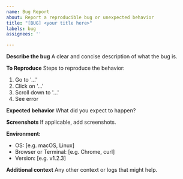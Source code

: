 ```yaml
---
name: Bug Report
about: Report a reproducible bug or unexpected behavior
title: "[BUG] <your title here>"
labels: bug
assignees: ''

---
```


**Describe the bug**
A clear and concise description of what the bug is.

**To Reproduce**
Steps to reproduce the behavior:
1. Go to '...'
2. Click on '...'
3. Scroll down to '...'
4. See error

**Expected behavior**
What did you expect to happen?

**Screenshots**
If applicable, add screenshots.

**Environment:**
- OS: [e.g. macOS, Linux]
- Browser or Terminal: [e.g. Chrome, curl]
- Version: [e.g. v1.2.3]

**Additional context**
Any other context or logs that might help.
